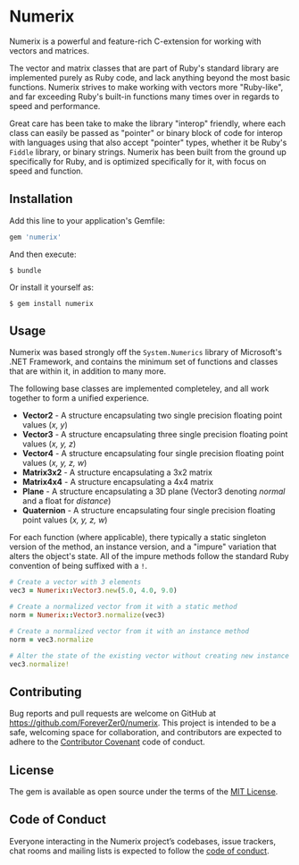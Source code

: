 # Numerix

Numerix is a powerful and feature-rich C-extension for working with vectors and matrices. 

The vector and matrix classes that are part of Ruby's standard library are implemented purely as Ruby code, and lack anything beyond the most basic functions. Numerix strives to make working with vectors more "Ruby-like", and far exceeding Ruby's built-in functions many times over in regards to speed and performance.

Great care has been take to make the library "interop" friendly, where each class can easily be passed as "pointer" or binary block of code for interop with languages using that also accept "pointer" types, whether it be Ruby's `Fiddle` library, or binary strings. Numerix has been built from the ground up specifically for Ruby, and is optimized specifically for it, with focus on speed and function.


## Installation

Add this line to your application's Gemfile:

```ruby
gem 'numerix'
```

And then execute:

    $ bundle

Or install it yourself as:

    $ gem install numerix

## Usage

Numerix was based strongly off the `System.Numerics` library of Microsoft's .NET Framework, and contains the minimum set of functions and classes that are within it, in addition to many more. 

The following base classes are implemented completeley, and all work together to form a unified experience.

* **Vector2** - A structure encapsulating two single precision floating point values (_x, y_)
* **Vector3** - A structure encapsulating three single precision floating point values (_x, y, z_)
* **Vector4** - A structure encapsulating four single precision floating point values (_x, y, z, w_)
* **Matrix3x2** - A structure encapsulating a 3x2 matrix
* **Matrix4x4** - A structure encapsulating a 4x4 matrix
* **Plane** - A structure encapsulating a 3D plane (Vector3 denoting _normal_ and a float for _distance_)
* **Quaternion** - A structure encapsulating four single precision floating point values (_x, y, z, w_)

For each function (where applicable), there typically a static singleton version of the method, an instance version, and a "impure" variation that alters the object's state. All of the impure methods follow the standard Ruby convention of being suffixed with a `!`.

```ruby
# Create a vector with 3 elements
vec3 = Numerix::Vector3.new(5.0, 4.0, 9.0)

# Create a normalized vector from it with a static method
norm = Numerix::Vector3.normalize(vec3)

# Create a normalized vector from it with an instance method
norm = vec3.normalize

# Alter the state of the existing vector without creating new instance
vec3.normalize!
```

## Contributing

Bug reports and pull requests are welcome on GitHub at https://github.com/ForeverZer0/numerix. This project is intended to be a safe, welcoming space for collaboration, and contributors are expected to adhere to the [Contributor Covenant](http://contributor-covenant.org) code of conduct.

## License

The gem is available as open source under the terms of the [MIT License](https://opensource.org/licenses/MIT).

## Code of Conduct

Everyone interacting in the Numerix project’s codebases, issue trackers, chat rooms and mailing lists is expected to follow the [code of conduct](https://github.com/ForeverZer0/numerix/blob/master/CODE_OF_CONDUCT.md).